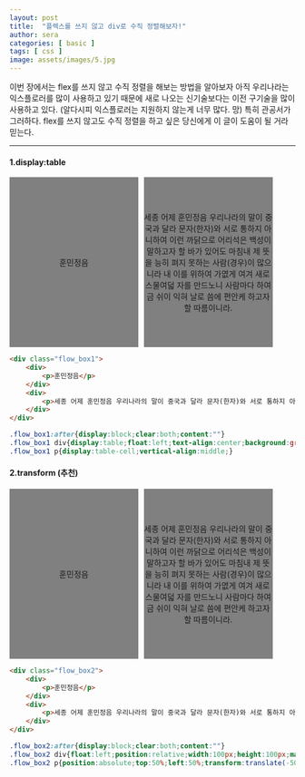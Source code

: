 ```yaml
---
layout: post
title:  "플렉스를 쓰지 않고 div로 수직 정렬해보자!"
author: sera
categories: [ basic ]
tags: [ css ]
image: assets/images/5.jpg
---
```


이번 장에서는 flex를 쓰지 않고 수직 정렬을 해보는 방법을 알아보자
아직 우리나라는 익스플로러를 많이 사용하고 있기 때문에 새로 나오는 신기술보다는 이전 구기술을 많이 사용하고 있다.
(알다시피 익스플로러는 지원하지 않는게 너무 많다. 망)
특히 관공서가 그러하다. flex를 쓰지 않고도 수직 정렬을 하고 싶은 당신에게 이 글이 도움이 될 거라 믿는다.

***

#### 1.display:table

<div class="flow_box1">
	<div>
		<p>훈민정음</p>
	</div>
	<div>
		<p>세종 어제 훈민정음 우리나라의 말이 중국과 달라 문자(한자)와 서로 통하지 아니하여 이런 까닭으로 어리석은 백성이 말하고자 할 바가 있어도 마침내 제 뜻을 능히 펴지 못하는 사람(경우)이 많으니라 내 이를 위하여 가엾게 여겨 새로 스물여덟 자를 만드노니 사람마다 하여금 쉬이 익혀 날로 씀에 편안케 하고자 할 따름이니라.</p>
	</div>
</div>
<style>
.flow_box1:after{display:block;clear:both;content:""}
.flow_box1 div{display:table;float:left;text-align:center;background:gray;width:45%;height:300px;margin-right:10px;}
.flow_box1 p{display:table-cell;vertical-align:middle;margin:0;}
</style>

```html
<div class="flow_box1">
	<div>
		<p>훈민정음</p>
	</div>
	<div>
		<p>세종 어제 훈민정음 우리나라의 말이 중국과 달라 문자(한자)와 서로 통하지 아니하여 이런 까닭으로 어리석은 백성이 말하고자 할 바가 있어도 마침내 제 뜻을 능히 펴지 못하는 사람(경우)이 많으니라 내 이를 위하여 가엾게 여겨 새로 스물여덟 자를 만드노니 사람마다 하여금 쉬이 익혀 날로 씀에 편안케 하고자 할 따름이니라.</p>
	</div>
</div>
```

```css
.flow_box1:after{display:block;clear:both;content:""}
.flow_box1 div{display:table;float:left;text-align:center;background:gray;width:100px;height:100px;margin-right:10px;}
.flow_box1 p{display:table-cell;vertical-align:middle;}
```

#### 2.transform (추천)

<div class="flow_box2">
	<div>
		<p>훈민정음</p>
	</div>
	<div>
		<p>세종 어제 훈민정음 우리나라의 말이 중국과 달라 문자(한자)와 서로 통하지 아니하여 이런 까닭으로 어리석은 백성이 말하고자 할 바가 있어도 마침내 제 뜻을 능히 펴지 못하는 사람(경우)이 많으니라 내 이를 위하여 가엾게 여겨 새로 스물여덟 자를 만드노니 사람마다 하여금 쉬이 익혀 날로 씀에 편안케 하고자 할 따름이니라.</p>
	</div>
</div>
<style>
.flow_box2:after{display:block;clear:both;content:""}
.flow_box2 div{float:left;position:relative;width:45%;height:300px;margin-right:10px;background:gray}
.flow_box2 p{position:absolute;top:50%;left:50%;transform:translate(-50%, -50%);width:100%;text-align:center;margin:0;}
</style>

```html
<div class="flow_box2">
	<div>
		<p>훈민정음</p>
	</div>
	<div>
		<p>세종 어제 훈민정음 우리나라의 말이 중국과 달라 문자(한자)와 서로 통하지 아니하여 이런 까닭으로 어리석은 백성이 말하고자 할 바가 있어도 마침내 제 뜻을 능히 펴지 못하는 사람(경우)이 많으니라 내 이를 위하여 가엾게 여겨 새로 스물여덟 자를 만드노니 사람마다 하여금 쉬이 익혀 날로 씀에 편안케 하고자 할 따름이니라.</p>
	</div>
</div>
```

```css
.flow_box2:after{display:block;clear:both;content:""}
.flow_box2 div{float:left;position:relative;width:100px;height:100px;margin-right:10px;background:gray}
.flow_box2 p{position:absolute;top:50%;left:50%;transform:translate(-50%, -50%);width:100%;text-align:center;}
```
